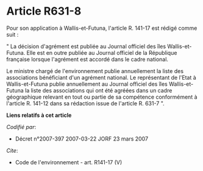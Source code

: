 # Article R631-8

Pour son application à Wallis-et-Futuna, l'article R. 141-17 est rédigé comme suit : 

" La décision d'agrément est publiée au Journal officiel des îles Wallis-et-Futuna. Elle est en outre publiée au Journal
officiel de la République française lorsque l'agrément est accordé dans le cadre national. 

Le ministre chargé de l'environnement publie annuellement la liste des associations bénéficiant d'un agrément national. Le
représentant de l'Etat à Wallis-et-Futuna publie annuellement au Journal officiel des îles Wallis-et-Futuna la liste des
associations qui ont été agréées dans un cadre géographique relevant en tout ou partie de sa compétence conformément à
l'article R. 141-12 dans sa rédaction issue de l'article R. 631-7 ".

**Liens relatifs à cet article**

_Codifié par_:

  - Décret n°2007-397 2007-03-22 JORF 23 mars 2007

_Cite_:

  - Code de l'environnement - art. R141-17 (V)
